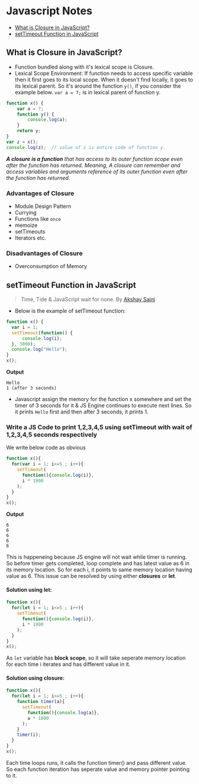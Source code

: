 # Javascript Notes
* [What is Closure in JavaScript?](#what-is-closure-in-javascript)
* [setTimeout Function in JavaScript](#settimeout-function-in-javascript)

## What is Closure in JavaScript?

* Function bundled along with it's lexical scope is Closure.
* Lexical Scope Environment: If function needs to access specific variable then it first goes to its local scope. When it doesn't find locally, it goes to its lexical parent. So it's around the function `y()`, if you consider the example below. `var a = 7;` is in lexical parent of function y.

```javascript
function x() {
    var a = 7;
    function y() {
        console.log(a);
    }
    return y;
}
var z = x();
console.log(z);  // value of z is entire code of function y.
```

***A closure is a function** that has access to its outer function scope even after the function has returned. Meaning, A closure can remember and access variables and arguments reference of its outer function even after the function has returned.*

### Advantages of Closure
* Module Design Pattern
* Currying
* Functions like `once`
* memoize
* setTimeouts
* Iterators etc.

### Disadvantages of Closure
* Overconsumption of Memory

## setTimeout Function in JavaScript

> Time, Tide & JavaScript wait for none.
By [Akshay Saini](https://github.com/akshaymarch7)

* Below is the example of setTimeout function:
```javascript
function x() {
  var i = 1;
  setTimeout(function() {
      console.log(i);
  }, 3000);
  console.log("Hello");
}
x();
```
**Output**
```
Hello
1 (after 3 seconds)
```
* Javascript assign the memory for the function x somewhere and set the timer of 3 seconds for it & JS Engine continues to execute next lines. So it prints `Hello` first and then after 3 seconds, it prints 1.

### Write a JS Code to print 1,2,3,4,5 using setTimeout with wait of 1,2,3,4,5 seconds respectively
We write below code as obvious
```javascript
function x(){
  for(var i = 1; i<=5 ; i++){
    setTimeout(
      function(){console.log(i)}, 
      i * 1000
    );
  }
}
x();
```
**Output**
```
6
6
6
6
6
```
This is happeneing because JS engine will not wait while timer is running. So before timer gets completed, loop complete and has latest value as 6 in its memory location. So for each i, it points to same memory location having value as 6. 
This issue can be resolved by using either **closures** or **let**.

#### Solution using let:
```javascript
function x(){
  for(let i = 1; i<=5 ; i++){
    setTimeout(
      function(){console.log(i)}, 
      i * 1000
    );
  }
}
x();
```
As `let` variable has __block scope__, so it will take seperate memory location for each time i iterates and has different value in it.

#### Solution using closure:
```javascript
function x(){
  for(let i = 1; i<=5 ; i++){
    function timer(a){
      setTimeout(
        function(){console.log(a)}, 
        a * 1000
      );
    }
    timer(i);
  }
}
x();
```
Each time loops runs, it calls the function timer() and pass different value. So each function iteration has seperate value and memory pointer pointing to it.

